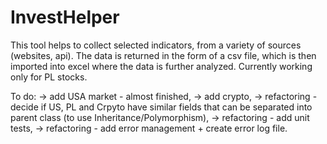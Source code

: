 # InvestHelper
This tool helps to collect selected indicators, from a variety of sources (websites, api). 
The data is returned in the form of a csv file, which is then imported into excel where the data is further analyzed. 
Currently working only for PL stocks.


To do:
	-> add USA market - almost finished,
	-> add crypto,
	-> refactoring - decide if US, PL and Crpyto have similar fields that can be separated into parent class (to use Inheritance/Polymorphism),
	-> refactoring - add unit tests,
	-> refactoring - add error management + create error log file.
